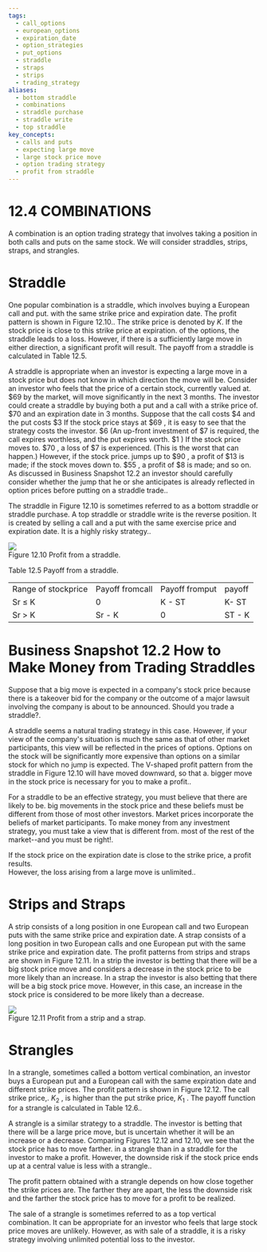 ```yaml
---
tags:
  - call_options
  - european_options
  - expiration_date
  - option_strategies
  - put_options
  - straddle
  - straps
  - strips
  - trading_strategy
aliases:
  - bottom straddle
  - combinations
  - straddle purchase
  - straddle write
  - top straddle
key_concepts:
  - calls and puts
  - expecting large move
  - large stock price move
  - option trading strategy
  - profit from straddle
---
```


# 12.4 COMBINATIONS  

A combination is an option trading strategy that involves taking a position in both calls and puts on the same stock. We will consider straddles, strips, straps, and strangles.  

# Straddle  

One popular combination is a straddle, which involves buying a European call and put. with the same strike price and expiration date. The profit pattern is shown in Figure 12.10.. The strike price is denoted by $K.$ If the stock price is close to this strike price at expiration. of the options, the straddle leads to a loss. However, if there is a sufficiently large move in either direction, a significant profit will result. The payoff from a straddle is calculated in Table 12.5.  

A straddle is appropriate when an investor is expecting a large move in a stock price but does not know in which direction the move will be. Consider an investor who feels that the price of a certain stock, currently valued at. $\$69$ by the market, will move significantly in the next 3 months. The investor could create a straddle by buying both a put and a call with a strike price of. $\$70$ and an expiration date in 3 months. Suppose that the call costs $\$4$ and the put costs $\$3$ If the stock price stays at $\$69$ , it is easy to see that the strategy costs the investor. $\$6$ (An up-front investment of $\$7$ is required, the call expires worthless, and the put expires worth. $\$1$ ) If the stock price moves to. $\$70$ , a loss of $\$7$ is experienced. (This is the worst that can happen.) However, if the stock price. jumps up to $\$90$ , a profit of $\$13$ is made; if the stock moves down to. $\$55$ , a profit of $\$8$ is made; and so on. As discussed in Business Snapshot 12.2 an investor should carefully consider whether the jump that he or she anticipates is already reflected in option prices before putting on a straddle trade..  

The straddle in Figure 12.10 is sometimes referred to as a bottom straddle or straddle purchase. A top straddle or straddle write is the reverse position. It is created by selling a call and a put with the same exercise price and expiration date. It is a highly risky strategy..  

![](2420584b3564af9d5e2c311c08ef1f996d382234a1d8be7f9a8be8c208dd7519.jpg)  
Figure 12.10 Profit from a straddle.  

Table 12.5 Payoff from a straddle.   


<html><body><table><tr><td>Range of stockprice</td><td>Payoff fromcall</td><td>Payoff fromput</td><td>payoff</td></tr><tr><td>Sr ≤ K</td><td>0</td><td>K - ST</td><td>K- ST</td></tr><tr><td>Sr > K</td><td>Sr - K</td><td>0</td><td>ST - K</td></tr></table></body></html>  

# Business Snapshot 12.2 How to Make Money from Trading Straddles  

Suppose that a big move is expected in a company's stock price because there is a takeover bid for the company or the outcome of a major lawsuit involving the company is about to be announced. Should you trade a straddle?.  

A straddle seems a natural trading strategy in this case. However, if your view of the company's situation is much the same as that of other market participants, this view will be reflected in the prices of options. Options on the stock will be significantly more expensive than options on a similar stock for which no jump is expected. The V-shaped profit pattern from the straddle in Figure 12.10 will have moved downward, so that a. bigger move in the stock price is necessary for you to make a profit..  

For a straddle to be an effective strategy, you must believe that there are likely to be. big movements in the stock price and these beliefs must be different from those of most other investors. Market prices incorporate the beliefs of market participants. To make money from any investment strategy, you must take a view that is different from. most of the rest of the market--and you must be right!.  

If the stock price on the expiration date is close to the strike price, a profit results.   
However, the loss arising from a large move is unlimited..  

# Strips and Straps  

A strip consists of a long position in one European call and two European puts with the same strike price and expiration date. A strap consists of a long position in two European calls and one European put with the same strike price and expiration date. The profit patterns from strips and straps are shown in Figure 12.11. In a strip the investor is betting that there will be a big stock price move and considers a decrease in the stock price to be more likely than an increase. In a strap the investor is also betting that there will be a big stock price move. However, in this case, an increase in the stock price is considered to be more likely than a decrease.  

![](174317c4da15e9eecb30603739878757809eebbc62b81845b13d44e9ae78c379.jpg)  
Figure 12.11 Profit from a strip and a strap.  

# Strangles  

In a strangle, sometimes called a bottom vertical combination, an investor buys a European put and a European call with the same expiration date and different strike prices. The profit pattern is shown in Figure 12.12. The call strike price,. $K_{2}$ , is higher than the put strike price, $K_{1}$ . The payoff function for a strangle is calculated in Table 12.6..  

A strangle is a similar strategy to a straddle. The investor is betting that there will be a large price move, but is uncertain whether it will be an increase or a decrease. Comparing Figures 12.12 and 12.10, we see that the stock price has to move farther. in a strangle than in a straddle for the investor to make a profit. However, the downside risk if the stock price ends up at a central value is less with a strangle..  

The profit pattern obtained with a strangle depends on how close together the strike prices are. The farther they are apart, the less the downside risk and the farther the stock price has to move for a profit to be realized.  

The sale of a strangle is sometimes referred to as a top vertical combination. It can be appropriate for an investor who feels that large stock price moves are unlikely. However, as with sale of a straddle, it is a risky strategy involving unlimited potential loss to the investor.  

